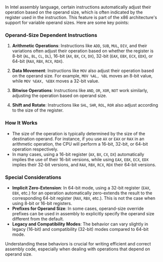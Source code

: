 In Intel assembly language, certain instructions automatically adjust their operation based on the operand size, which is often indicated by the register used in the instruction. This feature is part of the x86 architecture's support for variable operand sizes. Here are some key points:

### Operand-Size Dependent Instructions
1. **Arithmetic Operations**: Instructions like `ADD`, `SUB`, `MUL`, `DIV`, and their variations often adjust their operation based on whether the register is 8-bit (`AL`, `BL`, `CL`, `DL`), 16-bit (`AX`, `BX`, `CX`, `DX`), 32-bit (`EAX`, `EBX`, `ECX`, `EDX`), or 64-bit (`RAX`, `RBX`, `RCX`, `RDX`). 
   
2. **Data Movement**: Instructions like `MOV` also adjust their operation based on the operand size. For example, `MOV %AL, %BL` moves an 8-bit value, while `MOV %EAX, %EBX` moves a 32-bit value.

3. **Bitwise Operations**: Instructions like `AND`, `OR`, `XOR`, `NOT` work similarly, adjusting the operation based on operand size.

4. **Shift and Rotate**: Instructions like `SHL`, `SHR`, `ROL`, `ROR` also adjust according to the size of the register.

### How It Works
- The size of the operation is typically determined by the size of the destination operand. For instance, if you use `AX` or `EAX` or `RAX` in an arithmetic operation, the CPU will perform a 16-bit, 32-bit, or 64-bit operation respectively.
- In many cases, using a 16-bit register (`AX`, `BX`, `CX`, `DX`) automatically implies the use of their 16-bit versions, while using `EAX`, `EBX`, `ECX`, `EDX` implies their 32-bit versions, and `RAX`, `RBX`, `RCX`, `RDX` their 64-bit versions.

### Special Considerations
- **Implicit Zero-Extension**: In 64-bit mode, using a 32-bit register (`EAX`, `EBX`, etc.) for an operation automatically zero-extends the result to the corresponding 64-bit register (`RAX`, `RBX`, etc.). This is not the case when using 8-bit or 16-bit registers.
- **Prefixes for Operand Size**: In some cases, operand-size override prefixes can be used in assembly to explicitly specify the operand size different from the default.
- **Legacy and Compatibility Modes**: The behavior can vary slightly in legacy (16-bit) and compatibility (32-bit) modes compared to 64-bit mode.

Understanding these behaviors is crucial for writing efficient and correct assembly code, especially when dealing with operations that depend on operand size.